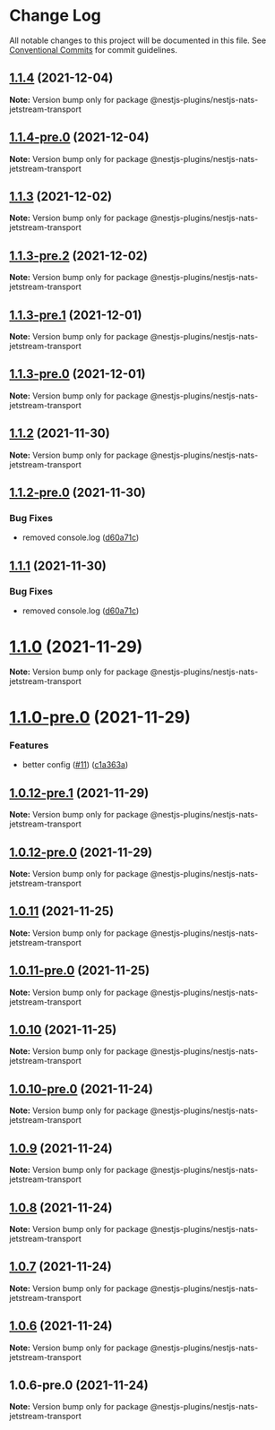 # Change Log

All notable changes to this project will be documented in this file.
See [Conventional Commits](https://conventionalcommits.org) for commit guidelines.

## [1.1.4](https://github.com/Redningsselskapet/nestjs-plugins/compare/@nestjs-plugins/nestjs-nats-jetstream-transport@1.1.4-pre.0...@nestjs-plugins/nestjs-nats-jetstream-transport@1.1.4) (2021-12-04)

**Note:** Version bump only for package @nestjs-plugins/nestjs-nats-jetstream-transport





## [1.1.4-pre.0](https://github.com/Redningsselskapet/nestjs-plugins/compare/@nestjs-plugins/nestjs-nats-jetstream-transport@1.1.3-pre.2...@nestjs-plugins/nestjs-nats-jetstream-transport@1.1.4-pre.0) (2021-12-04)

**Note:** Version bump only for package @nestjs-plugins/nestjs-nats-jetstream-transport





## [1.1.3](https://github.com/Redningsselskapet/nestjs-plugins/compare/@nestjs-plugins/nestjs-nats-jetstream-transport@1.1.3-pre.2...@nestjs-plugins/nestjs-nats-jetstream-transport@1.1.3) (2021-12-02)

**Note:** Version bump only for package @nestjs-plugins/nestjs-nats-jetstream-transport





## [1.1.3-pre.2](https://github.com/Redningsselskapet/nestjs-plugins/compare/@nestjs-plugins/nestjs-nats-jetstream-transport@1.1.3-pre.1...@nestjs-plugins/nestjs-nats-jetstream-transport@1.1.3-pre.2) (2021-12-02)

**Note:** Version bump only for package @nestjs-plugins/nestjs-nats-jetstream-transport





## [1.1.3-pre.1](https://github.com/Redningsselskapet/nestjs-plugins/compare/@nestjs-plugins/nestjs-nats-jetstream-transport@1.1.3-pre.0...@nestjs-plugins/nestjs-nats-jetstream-transport@1.1.3-pre.1) (2021-12-01)

**Note:** Version bump only for package @nestjs-plugins/nestjs-nats-jetstream-transport





## [1.1.3-pre.0](https://github.com/Redningsselskapet/nestjs-plugins/compare/@nestjs-plugins/nestjs-nats-jetstream-transport@1.1.2-pre.1...@nestjs-plugins/nestjs-nats-jetstream-transport@1.1.3-pre.0) (2021-12-01)

**Note:** Version bump only for package @nestjs-plugins/nestjs-nats-jetstream-transport





## [1.1.2](https://github.com/Redningsselskapet/nestjs-plugins/compare/@nestjs-plugins/nestjs-nats-jetstream-transport@1.1.2-pre.0...@nestjs-plugins/nestjs-nats-jetstream-transport@1.1.2) (2021-11-30)

**Note:** Version bump only for package @nestjs-plugins/nestjs-nats-jetstream-transport





## [1.1.2-pre.0](https://github.com/Redningsselskapet/nestjs-plugins/compare/@nestjs-plugins/nestjs-nats-jetstream-transport@1.1.0-pre.0...@nestjs-plugins/nestjs-nats-jetstream-transport@1.1.2-pre.0) (2021-11-30)


### Bug Fixes

* removed console.log ([d60a71c](https://github.com/Redningsselskapet/nestjs-plugins/commit/d60a71c5535b46c8a63983a2063ac24113351eff))





## [1.1.1](https://github.com/Redningsselskapet/nestjs-plugins/compare/@nestjs-plugins/nestjs-nats-jetstream-transport@1.1.0...@nestjs-plugins/nestjs-nats-jetstream-transport@1.1.1) (2021-11-30)


### Bug Fixes

* removed console.log ([d60a71c](https://github.com/Redningsselskapet/nestjs-plugins/commit/d60a71c5535b46c8a63983a2063ac24113351eff))





# [1.1.0](https://github.com/Redningsselskapet/nestjs-plugins/compare/@nestjs-plugins/nestjs-nats-jetstream-transport@1.1.0-pre.0...@nestjs-plugins/nestjs-nats-jetstream-transport@1.1.0) (2021-11-29)

**Note:** Version bump only for package @nestjs-plugins/nestjs-nats-jetstream-transport





# [1.1.0-pre.0](https://github.com/Redningsselskapet/nestjs-plugins/compare/@nestjs-plugins/nestjs-nats-jetstream-transport@1.0.12-pre.1...@nestjs-plugins/nestjs-nats-jetstream-transport@1.1.0-pre.0) (2021-11-29)


### Features

* better config ([#11](https://github.com/Redningsselskapet/nestjs-plugins/issues/11)) ([c1a363a](https://github.com/Redningsselskapet/nestjs-plugins/commit/c1a363abb99ba513338da438704f6356813fed4b))





## [1.0.12-pre.1](https://github.com/Redningsselskapet/nestjs-plugins/compare/@nestjs-plugins/nestjs-nats-jetstream-transport@1.0.12-pre.0...@nestjs-plugins/nestjs-nats-jetstream-transport@1.0.12-pre.1) (2021-11-29)

**Note:** Version bump only for package @nestjs-plugins/nestjs-nats-jetstream-transport





## [1.0.12-pre.0](https://github.com/Redningsselskapet/nestjs-plugins/compare/@nestjs-plugins/nestjs-nats-jetstream-transport@1.0.11-pre.0...@nestjs-plugins/nestjs-nats-jetstream-transport@1.0.12-pre.0) (2021-11-29)

**Note:** Version bump only for package @nestjs-plugins/nestjs-nats-jetstream-transport





## [1.0.11](https://github.com/Redningsselskapet/nestjs-plugins/compare/@nestjs-plugins/nestjs-nats-jetstream-transport@1.0.11-pre.0...@nestjs-plugins/nestjs-nats-jetstream-transport@1.0.11) (2021-11-25)

**Note:** Version bump only for package @nestjs-plugins/nestjs-nats-jetstream-transport





## [1.0.11-pre.0](https://github.com/Redningsselskapet/nestjs-plugins/compare/@nestjs-plugins/nestjs-nats-jetstream-transport@1.0.10-pre.0...@nestjs-plugins/nestjs-nats-jetstream-transport@1.0.11-pre.0) (2021-11-25)

**Note:** Version bump only for package @nestjs-plugins/nestjs-nats-jetstream-transport





## [1.0.10](https://github.com/Redningsselskapet/nestjs-plugins/compare/@nestjs-plugins/nestjs-nats-jetstream-transport@1.0.10-pre.0...@nestjs-plugins/nestjs-nats-jetstream-transport@1.0.10) (2021-11-25)

**Note:** Version bump only for package @nestjs-plugins/nestjs-nats-jetstream-transport





## [1.0.10-pre.0](https://github.com/Redningsselskapet/nestjs-plugins/compare/@nestjs-plugins/nestjs-nats-jetstream-transport@1.0.6-pre.0...@nestjs-plugins/nestjs-nats-jetstream-transport@1.0.10-pre.0) (2021-11-24)

**Note:** Version bump only for package @nestjs-plugins/nestjs-nats-jetstream-transport





## [1.0.9](https://github.com/Redningsselskapet/nestjs-plugins/compare/@nestjs-plugins/nestjs-nats-jetstream-transport@1.0.8...@nestjs-plugins/nestjs-nats-jetstream-transport@1.0.9) (2021-11-24)

**Note:** Version bump only for package @nestjs-plugins/nestjs-nats-jetstream-transport





## [1.0.8](https://github.com/Redningsselskapet/nestjs-plugins/compare/@nestjs-plugins/nestjs-nats-jetstream-transport@1.0.7...@nestjs-plugins/nestjs-nats-jetstream-transport@1.0.8) (2021-11-24)

**Note:** Version bump only for package @nestjs-plugins/nestjs-nats-jetstream-transport





## [1.0.7](https://github.com/Redningsselskapet/nestjs-plugins/compare/@nestjs-plugins/nestjs-nats-jetstream-transport@1.0.6...@nestjs-plugins/nestjs-nats-jetstream-transport@1.0.7) (2021-11-24)

**Note:** Version bump only for package @nestjs-plugins/nestjs-nats-jetstream-transport





## [1.0.6](https://github.com/Redningsselskapet/nestjs-nats-jetstream-transport/compare/@nestjs-plugins/nestjs-nats-jetstream-transport@1.0.6-pre.0...@nestjs-plugins/nestjs-nats-jetstream-transport@1.0.6) (2021-11-24)

**Note:** Version bump only for package @nestjs-plugins/nestjs-nats-jetstream-transport





## 1.0.6-pre.0 (2021-11-24)

**Note:** Version bump only for package @nestjs-plugins/nestjs-nats-jetstream-transport
